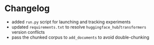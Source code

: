 # Changelog

- added `run.py` script for launching and tracking experiments
- updated `requirements.txt` to resolve `huggingface_hub`/`transformers` version conflicts
- pass the chunked corpus to `add_documents` to avoid double-chunking
